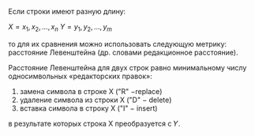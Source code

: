 Если строки имеют разную длину:

$Х= х_1, х_2, …, x_n$
$Y= y_1, y_2, …, y_m$

то для их сравнения можно использовать следующую метрику: расстояние Левенштейна  (др. словами редакционное расстояние).

Расстояние Левенштейна для двух строк равно минимальному числу односимвольных  «редакторских правок»:
1) замена символа в строке Х ("R" −replace)
2) удаление символа из  строки Х ("D" − delete)
3) вставка символа в строку Х ("I" − insert)

в результате которых строка Х преобразуется с 𝑌.
